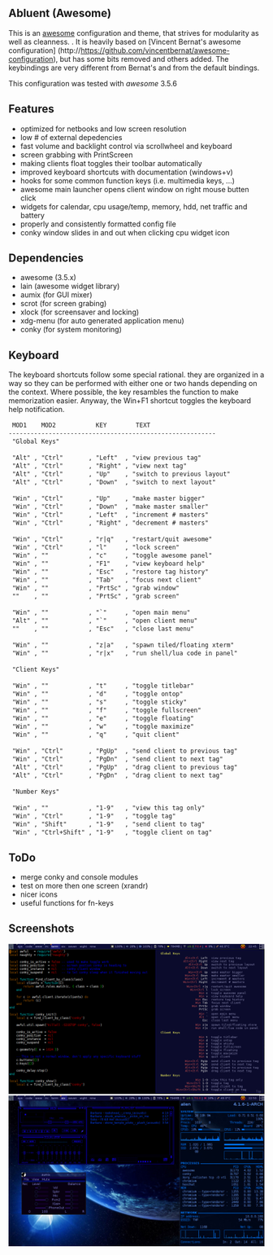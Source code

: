 Abluent (Awesome)
-----------------

This is an [awesome](http://awesome.naquadah.org) configuration
and theme, that strives for modularity as well as cleanness.
.
It is heavily based on [Vincent Bernat's awesome configuration]
(http://https://github.com/vincentbernat/awesome-configuration),
but has some bits removed and others added. The keybindings
are very different from Bernat's and from the default bindings.

This configuration was tested with _awesome_ 3.5.6

Features
--------
* optimized for netbooks and low screen resolution
* low # of external depedencies
* fast volume and backlight control via scrollwheel and keyboard
* screen grabbing with PrintScreen 
* making clients float toggles their toolbar automatically
* improved keyboard shortcuts with documentation (windows+v)
* hooks for some common function keys (i.e. multimedia keys, ...)
* awesome main launcher opens client window on right mouse butten click
* widgets for calendar, cpu usage/temp, memory, hdd, net traffic and battery
* properly and consistently formatted config file
* conky window slides in and out when clicking cpu widget icon

Dependencies
------------
* awesome (3.5.x)
* lain (awesome widget library)
* aumix (for GUI mixer)
* scrot (for screen grabing)
* xlock (for screensaver and locking)
* xdg-menu (for auto generated application menu)
* conky (for system monitoring)

Keyboard
--------

The keyboard shortcuts follow some special rational. they are
organized in a way so they can be performed with either one or
two hands depending on the context. Where possible, the key
resambles the function to make memorization easier. Anyway, the
Win+F1 shortcut toggles the keyboard help notification.

```
 MOD1    MOD2           KEY        TEXT
---------------------------------------------------------
 "Global Keys"

 "Alt" , "Ctrl"       , "Left"  , "view previous tag"
 "Alt" , "Ctrl"       , "Right" , "view next tag"
 "Alt" , "Ctrl"       , "Up"    , "switch to previous layout"
 "Alt" , "Ctrl"       , "Down"  , "switch to next layout"

 "Win" , "Ctrl"       , "Up"    , "make master bigger"
 "Win" , "Ctrl"       , "Down"  , "make master smaller"
 "Win" , "Ctrl"       , "Left"  , "increment # masters"
 "Win" , "Ctrl"       , "Right" , "decrement # masters"

 "Win" , "Ctrl"       , "r|q"   , "restart/quit awesome"
 "Win" , "Ctrl"       , "l"     , "lock screen"
 "Win" , ""           , "c"     , "toggle awesome panel"
 "Win" , ""           , "F1"    , "view keyboard help"
 "Win" , ""           , "Esc"   , "restore tag history"
 "Win" , ""           , "Tab"   , "focus next client"
 "Win" , ""           , "PrtSc" , "grab window"
 ""    , ""           , "PrtSc" , "grab screen"

 "Win" , ""           , "`"     , "open main menu"
 "Alt" , ""           , "`"     , "open client menu"
 ""    , ""           , "Esc"   , "close last menu"

 "Win" , ""           , "z|a"   , "spawn tiled/floating xterm"
 "Win" , ""           , "r|x"   , "run shell/lua code in panel"

 "Client Keys"

 "Win" , ""           , "t"     , "toggle titlebar"
 "Win" , ""           , "d"     , "toggle ontop"
 "Win" , ""           , "s"     , "toggle sticky"
 "Win" , ""           , "f"     , "toggle fullscreen"
 "Win" , ""           , "e"     , "toggle floating"
 "Win" , ""           , "w"     , "toggle maximize"
 "Win" , ""           , "q"     , "quit client"

 "Win" , "Ctrl"       , "PgUp"  , "send client to previous tag"
 "Win" , "Ctrl"       , "PgDn"  , "send client to next tag"
 "Alt" , "Ctrl"       , "PgUp"  , "drag client to previous tag"
 "Alt" , "Ctrl"       , "PgDn"  , "drag client to next tag"

 "Number Keys"

 "Win" , ""           , "1-9"   , "view this tag only"
 "Win" , "Ctrl"       , "1-9"   , "toggle tag"
 "Win" , "Shift"      , "1-9"   , "send client to tag"
 "Win" , "Ctrl+Shift" , "1-9"   , "toggle client on tag"
```

ToDo
----
* merge conky and console modules
* test on more then one screen (xrandr)
* nicer icons
* useful functions for fn-keys

Screenshots
-----------
![Screenshot 1](./doc/screenshot_1.png?raw=true "Screenshot 1: xterm + keyboard help")
![Screenshot 2](./doc/screenshot_2.jpg?raw=true "Screenshot 2: audacious + conky")
